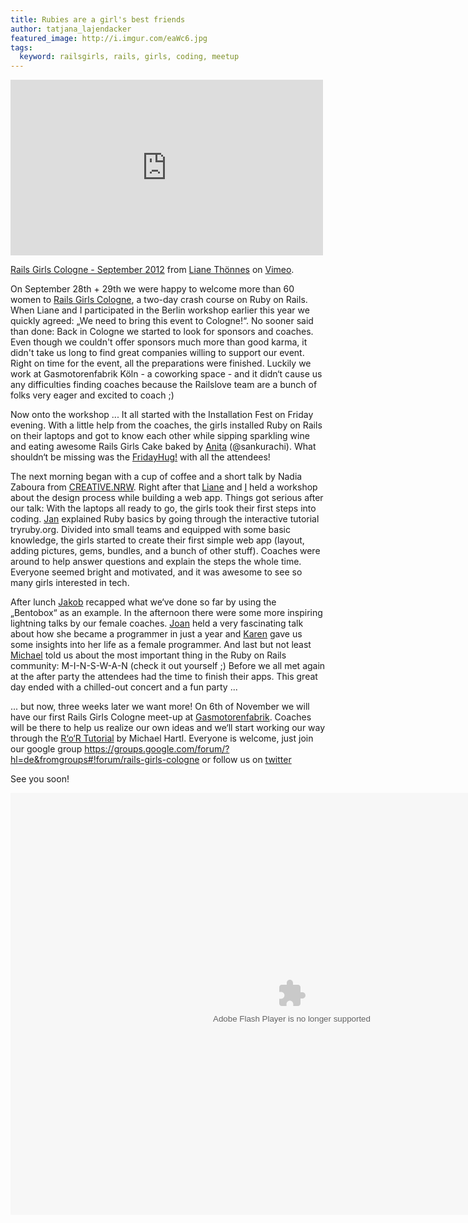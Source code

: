 ```yaml
---
title: Rubies are a girl's best friends
author: tatjana_lajendacker
featured_image: http://i.imgur.com/eaWc6.jpg
tags:
  keyword: railsgirls, rails, girls, coding, meetup
---
```


<iframe src="http://player.vimeo.com/video/51511255" width="500" height="281" frameborder="0" webkitAllowFullScreen mozallowfullscreen allowFullScreen></iframe>
<p><a href="http://vimeo.com/51511255">Rails Girls Cologne - September 2012</a> from <a href="http://vimeo.com/user14112349">Liane Th&ouml;nnes</a> on <a href="http://vimeo.com">Vimeo</a>.</p>

On September 28th + 29th we were happy to welcome more than 60 women to
[Rails Girls Cologne](http://railsgirls.com/cologne), a two-day crash course on Ruby on Rails. When Liane and I participated in the Berlin workshop earlier this year we quickly agreed: „We need to bring this event to Cologne!“. No sooner said than done: Back in Cologne we started to look for sponsors and coaches. Even though we couldn't offer sponsors much more than good karma, it didn't take us long to find great companies willing to support our event.
Right on time for the event, all the preparations were finished. Luckily we work at Gasmotorenfabrik Köln - a coworking space - and it didn‘t cause us any difficulties finding coaches because the Railslove team are a bunch of folks very eager and excited to coach ;)

Now onto the workshop ... It all started with the Installation Fest on
Friday evening. With a little help from the coaches, the girls installed Ruby on Rails on their laptops and got to know each other while sipping sparkling wine and eating awesome Rails Girls Cake baked by [Anita](www.cakefriday.de) (@sankurachi). What shouldn‘t be missing was the [FridayHug!](http://hugfriday.com/) with all the attendees!

The next morning began with a cup of coffee and a short talk by Nadia
Zaboura from [CREATIVE.NRW](http://www.creative.nrw.de/). Right after that [Liane](https://twitter.com/liane_thoennes) and [I](https://twitter.com/schlafturbine) held a workshop about the design process while building a web app. Things got serious after our talk: With the laptops all ready to go, the girls took their first steps into coding. [Jan](https://twitter.com/koos) explained Ruby basics by going through the interactive tutorial tryruby.org. Divided into small teams and equipped with some basic knowledge, the girls started to create their first simple web app (layout, adding pictures, gems, bundles, and a bunch of other stuff). Coaches were around to help answer questions and explain the steps the whole time.
Everyone seemed bright and motivated, and it was awesome to see so many
girls interested in tech.

After lunch [Jakob](https://twitter.com/jkwebs) recapped what we‘ve done so far by using the „Bentobox“ as an example. In the afternoon there were some more
inspiring lightning talks by our female coaches. [Joan](https://twitter.com/joanwolk) held a very fascinating talk about how she became a programmer in just a year and [Karen](https://twitter.com/KarenSijbrandij) gave us some insights into her life as a female programmer. And last but not least [Michael](https://twitter.com/bumi) told us about the most important thing in the Ruby on Rails community: M-I-N-S-W-A-N (check it out yourself ;)
Before we all met again at the after party the attendees had the time to finish their apps. This great day ended with a chilled-out concert and a fun party ...


... but now, three weeks later we want more!
On 6th of November we will have our first Rails Girls Cologne meet-up at [Gasmotorenfabrik](http://www.facebook.com/Gasmotorenfabrik?ref=ts&fref=ts). Coaches will be there to help us realize our own ideas and we‘ll start working our way through the [R‘o‘R Tutorial](http://ruby.railstutorial.org/) by Michael Hartl. Everyone is welcome, just join our google group https://groups.google.com/forum/?hl=de&fromgroups#!forum/rails-girls-cologne
or follow us on [twitter](https://twitter.com/railsgirls_cgn)

See you soon!

<object width="900" height="675"> <param name="flashvars" value="offsite=true&lang=de-de&page_show_url=%2Fphotos%2Fliane_thoennes%2Fsets%2F72157631696377134%2Fshow%2F&page_show_back_url=%2Fphotos%2Fliane_thoennes%2Fsets%2F72157631696377134%2F&set_id=72157631696377134&jump_to="></param> <param name="movie" value="http://www.flickr.com/apps/slideshow/show.swf?v=121572"></param> <param name="allowFullScreen" value="true"></param><embed type="application/x-shockwave-flash" src="http://www.flickr.com/apps/slideshow/show.swf?v=121572" allowFullScreen="true" flashvars="offsite=true&lang=de-de&page_show_url=%2Fphotos%2Fliane_thoennes%2Fsets%2F72157631696377134%2Fshow%2F&page_show_back_url=%2Fphotos%2Fliane_thoennes%2Fsets%2F72157631696377134%2F&set_id=72157631696377134&jump_to=" width="900" height="675"></embed></object>
